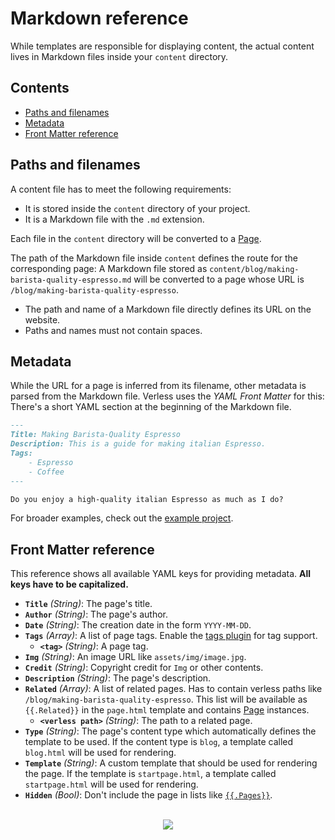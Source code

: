 # Markdown reference

While templates are responsible for displaying content, the actual content lives in Markdown files inside your `content`
directory.

## Contents

* [Paths and filenames](#paths-and-filenames)
* [Metadata](#metadata)
* [Front Matter reference](#front-matter-reference)

## Paths and filenames

A content file has to meet the following requirements:
* It is stored inside the `content` directory of your project.
* It is a Markdown file with the `.md` extension.

Each file in the `content` directory will be converted to a
[Page](https://github.com/verless/verless/blob/master/docs/template-reference.md#page).

The path of the Markdown file inside `content` defines the route for the corresponding page: A Markdown file stored as
`content/blog/making-barista-quality-espresso.md` will be converted to a page whose URL is
`/blog/making-barista-quality-espresso`.

* The path and name of a Markdown file directly defines its URL on the website.
* Paths and names must not contain spaces.

## Metadata

While the URL for a page is inferred from its filename, other metadata is parsed from the Markdown file. Verless uses
the _YAML Front Matter_ for this: There's a short YAML section at the beginning of the Markdown file.

```markdown
---
Title: Making Barista-Quality Espresso
Description: This is a guide for making italian Espresso.
Tags:
    - Espresso
    - Coffee
---

Do you enjoy a high-quality italian Espresso as much as I do?
```

For broader examples, check out the
[example project](https://github.com/verless/verless/tree/master/example/content/blog).

## Front Matter reference

This reference shows all available YAML keys for providing metadata. **All keys have to be capitalized.**

* **`Title`** _(String)_: The page's title.
* **`Author`** _(String)_: The page's author.
* **`Date`** _(String)_: The creation date in the form `YYYY-MM-DD`.
* **`Tags`** _(Array)_: A list of page tags. Enable the [tags plugin](https://github.com/verless/verless/blob/master/docs/plugin-reference.md#tags) for tag support.
    - **`<tag>`** _(String)_: A page tag.
* **`Img`** _(String)_: An image URL like `assets/img/image.jpg`.
* **`Credit`** _(String)_: Copyright credit for `Img` or other contents.
* **`Description`** _(String)_: The page's description.
* **`Related`** _(Array)_: A list of related pages. Has to contain verless paths like `/blog/making-barista-quality-espresso`. This list will be available as `{{.Related}}` in the `page.html` template and contains [Page](https://github.com/verless/verless/blob/master/docs/template-reference.md#page) instances.
    - **`<verless path>`** _(String)_: The path to a related page.
* **`Type`** _(String)_: The page's content type which automatically defines the template to be used. If the content type is `blog`, a template called `blog.html` will be used for rendering.
* **`Template`** _(String)_: A custom template that should be used for rendering the page. If the template is `startpage.html`, a template called `startpage.html` will be used for rendering. 
* **`Hidden`** _(Bool)_: Don't include the page in lists like [`{{.Pages}}`](https://github.com/verless/verless/blob/master/docs/template-reference.md#pages).

<p align="center">
<br>
<a href="https://github.com/verless/verless"><img src="https://verless.dominikbraun.io/assets/img/icon-light.png"></a>
</p>
